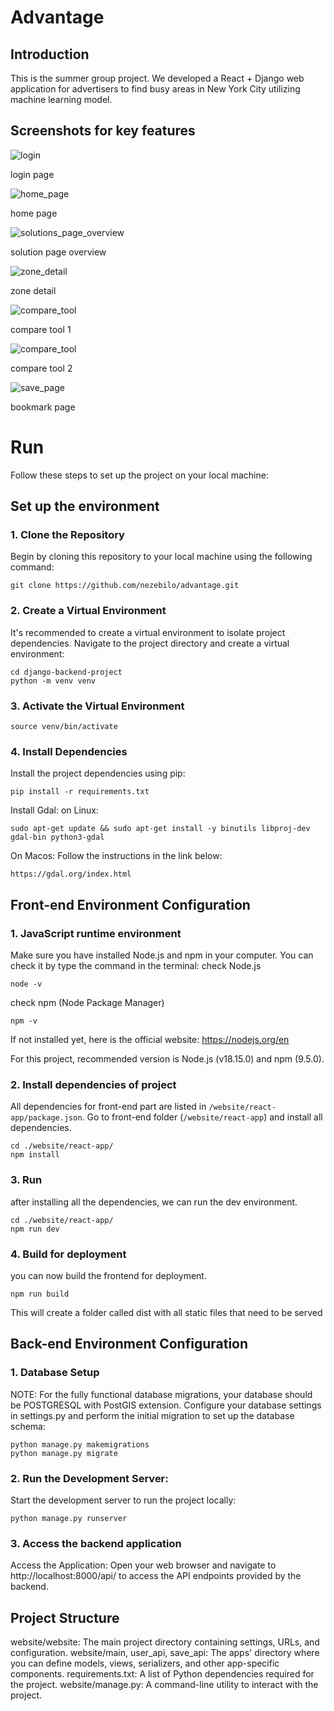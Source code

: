 # Advantage
## Introduction

This is the summer group project. We developed a React + Django web application for advertisers to find busy areas in New York City utilizing machine learning model.

## Screenshots for key features
![login](https://github.com/CraneWvs/Pictures/blob/main/Advantage/login.png)

login page

![home_page](https://github.com/CraneWvs/Pictures/blob/main/Advantage/home1.png)

home page

![solutions_page_overview](https://github.com/CraneWvs/Pictures/blob/main/Advantage/solutions2.png)

solution page overview

![zone_detail](https://github.com/CraneWvs/Pictures/blob/main/Advantage/map-viewer-mode1.png)

zone detail

![compare_tool](https://github.com/CraneWvs/Pictures/blob/main/Advantage/solutions-compare-board1.png)

compare tool 1

![compare_tool](https://github.com/CraneWvs/Pictures/blob/main/Advantage/solutions-compare-board2.png)

compare tool 2

![save_page](https://github.com/CraneWvs/Pictures/blob/main/Advantage/save%20page%202.png)

bookmark page

# Run
Follow these steps to set up the project on your local machine:

## Set up the environment

### 1. Clone the Repository

Begin by cloning this repository to your local machine using the following command:

```
git clone https://github.com/nezebilo/advantage.git
```

### 2. Create a Virtual Environment

It's recommended to create a virtual environment to isolate project dependencies. Navigate to the project directory and create a virtual environment:

```
cd django-backend-project
python -m venv venv
```

### 3. Activate the Virtual Environment

```
source venv/bin/activate
```

### 4. Install Dependencies

Install the project dependencies using pip:

```
pip install -r requirements.txt
```

Install Gdal:
on Linux:

```
sudo apt-get update && sudo apt-get install -y binutils libproj-dev gdal-bin python3-gdal
```

On Macos:
Follow the instructions in the link below:

```
https://gdal.org/index.html
```

## Front-end Environment Configuration

### 1. JavaScript runtime environment

Make sure you have installed Node.js and npm in your computer. You can check it by type the command in the terminal:
check Node.js

```
node -v
```

check npm (Node Package Manager)

```
npm -v
```

If not installed yet, here is the official website:
https://nodejs.org/en

For this project, recommended version is Node.js (v18.15.0) and npm (9.5.0).

### 2. Install dependencies of project

All dependencies for front-end part are listed in `/website/react-app/package.json`.
Go to front-end folder (`/website/react-app`) and install all dependencies.

```
cd ./website/react-app/
npm install
```

### 3. Run

after installing all the dependencies, we can run the dev environment.

```
cd ./website/react-app/
npm run dev
```

### 4. Build for deployment

you can now build the frontend for deployment.

```
npm run build
```

This will create a folder called dist with all static files that need to be served

## Back-end Environment Configuration

### 1. Database Setup

NOTE: For the fully functional database migrations, your database should be POSTGRESQL with PostGIS extension.
Configure your database settings in settings.py and perform the initial migration to set up the database schema:

```
python manage.py makemigrations
python manage.py migrate
```

### 2. Run the Development Server:

Start the development server to run the project locally:

```
python manage.py runserver
```

### 3. Access the backend application

Access the Application: Open your web browser and navigate to http://localhost:8000/api/ to access the API endpoints provided by the backend.

## Project Structure

website/website: The main project directory containing settings, URLs, and configuration.
website/main, user_api, save_api: The apps' directory where you can define models, views, serializers, and other app-specific components.
requirements.txt: A list of Python dependencies required for the project.
website/manage.py: A command-line utility to interact with the project.
